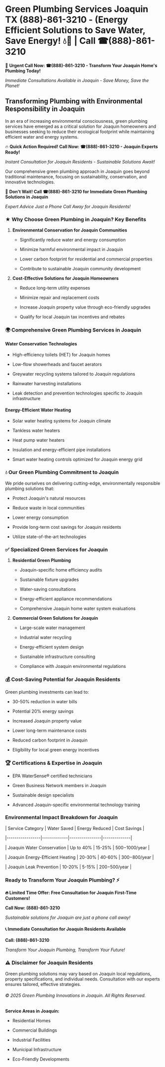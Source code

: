 # Green Plumbing Services Joaquin TX (888)-861-3210 - (Energy Efficient Solutions to Save Water, Save Energy! 💧🌿 | Call ☎(888)-861-3210

🚨 **Urgent Call Now: ☎(888)-861-3210 - Transform Your Joaquin Home's Plumbing Today!**
*Immediate Consultations Available in Joaquin - Save Money, Save the Planet!*

## Transforming Plumbing with Environmental Responsibility in Joaquin

In an era of increasing environmental consciousness, green plumbing services have emerged as a critical solution for Joaquin homeowners and businesses seeking to reduce their ecological footprint while maintaining efficient water and energy systems. 

🔥 **Quick Action Required! Call Now: ☎(888)-861-3210 - Joaquin Experts Ready!**
*Instant Consultation for Joaquin Residents - Sustainable Solutions Await!*

Our comprehensive green plumbing approach in Joaquin goes beyond traditional maintenance, focusing on sustainability, conservation, and innovative technologies.

🚨 **Don't Wait! Call ☎(888)-861-3210 for Immediate Green Plumbing Solutions in Joaquin**
*Expert Advice Just a Phone Call Away for Joaquin Residents!*

### ★ Why Choose Green Plumbing in Joaquin? Key Benefits

1. **Environmental Conservation for Joaquin Communities** 
   - Significantly reduce water and energy consumption
   - Minimize harmful environmental impact in Joaquin
   - Lower carbon footprint for residential and commercial properties
   - Contribute to sustainable Joaquin community development

2. **Cost-Effective Solutions for Joaquin Homeowners** 
   - Reduce long-term utility expenses
   - Minimize repair and replacement costs
   - Increase Joaquin property value through eco-friendly upgrades
   - Qualify for local Joaquin tax incentives and rebates

### 🌍 Comprehensive Green Plumbing Services in Joaquin

#### Water Conservation Technologies
- High-efficiency toilets (HET) for Joaquin homes
- Low-flow showerheads and faucet aerators
- Greywater recycling systems tailored to Joaquin regulations
- Rainwater harvesting installations
- Leak detection and prevention technologies specific to Joaquin infrastructure

#### Energy-Efficient Water Heating
- Solar water heating systems for Joaquin climate
- Tankless water heaters
- Heat pump water heaters
- Insulation and energy-efficient pipe installations
- Smart water heating controls optimized for Joaquin energy grid

### 💧 Our Green Plumbing Commitment to Joaquin

We pride ourselves on delivering cutting-edge, environmentally responsible plumbing solutions that:
- Protect Joaquin's natural resources
- Reduce waste in local communities
- Lower energy consumption
- Provide long-term cost savings for Joaquin residents
- Utilize state-of-the-art technologies

### ✅ Specialized Green Services for Joaquin

1. **Residential Green Plumbing**
   - Joaquin-specific home efficiency audits
   - Sustainable fixture upgrades
   - Water-saving consultations
   - Energy-efficient appliance recommendations
   - Comprehensive Joaquin home water system evaluations

2. **Commercial Green Solutions for Joaquin**
   - Large-scale water management
   - Industrial water recycling
   - Energy-efficient system design
   - Sustainable infrastructure consulting
   - Compliance with Joaquin environmental regulations

### 💰 Cost-Saving Potential for Joaquin Residents

Green plumbing investments can lead to:
- 30-50% reduction in water bills
- Potential 20% energy savings
- Increased Joaquin property value
- Lower long-term maintenance costs
- Reduced carbon footprint in Joaquin
- Eligibility for local green energy incentives

### 🏆 Certifications & Expertise in Joaquin

- EPA WaterSense® certified technicians
- Green Business Network members in Joaquin
- Sustainable design specialists
- Advanced Joaquin-specific environmental technology training

### Environmental Impact Breakdown for Joaquin

| Service Category | Water Saved | Energy Reduced | Cost Savings |
|-----------------|-------------|----------------|--------------|
| Joaquin Water Conservation | Up to 40% | 15-25% | $500-$1000/year |
| Joaquin Energy-Efficient Heating | 20-30% | 40-60% | $300-$800/year |
| Joaquin Leak Prevention | 10-20% | 5-15% | $200-$500/year |

### Ready to Transform Your Joaquin Plumbing? ⚡

**🔥 Limited Time Offer: Free Consultation for Joaquin First-Time Customers!**

**Call Now: (888)-861-3210**
*Sustainable solutions for Joaquin are just a phone call away!*

#### 📞 Immediate Consultation for Joaquin Residents Available

**Call: (888)-861-3210**
*Transform Your Joaquin Plumbing, Transform Your Future!*

### ⚠️ Disclaimer for Joaquin Residents

Green plumbing solutions may vary based on Joaquin local regulations, property specifications, and individual needs. Consultation with our experts ensures tailored, effective strategies.

###### © 2025 Green Plumbing Innovations in Joaquin. All Rights Reserved.

**Service Areas in Joaquin:** 
- Residential Homes
- Commercial Buildings
- Industrial Facilities
- Municipal Infrastructure
- Eco-Friendly Developments